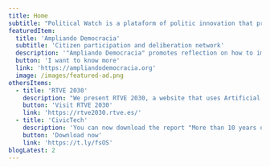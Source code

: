 ```yaml
---
title: Home
subtitle: "Political Watch is a plataform of politic innovation that promotes the monitoring, surveillance and citizen participation through developments based on civic technologies to promote the sustainable development."
featuredItem:
  title: 'Ampliando Democracia'
  subtitle: 'Citizen participation and deliberation network'
  description: '"Ampliando Democracia" promotes reflection on how to improve governance, public policies and democratic quality through deeper, more inclusive and robust citizen participation. The results of this exercise will be presented to public decision-makers as proposals for integrating participation in decision-making processes. It is an open and participatory project promoted by Political Watch and Deliberativa.'
  button: 'I want to know more'
  link: 'https://ampliandodemocracia.org'
  image: /images/featured-ad.png
othersItems:
  - title: 'RTVE 2030'
    description: "We present RTVE 2030, a website that uses Artificial Intelligence (AI) techniques to measure the time dedicated to the 2030 Agenda in RTVE's programming; it allows us to see, once again, the added value of civic technologies as tools for innovation in public administration."
    button: 'Visit RTVE 2030'
    link: 'https://rtve2030.rtve.es/'
  - title: 'CivicTech'
    description: 'You can now download the report "More than 10 years of CivicTech", a report made for the Generalitat de Catalunya with a focus on citizen participation. In this report you will find findings from the current moment in the sector, recommendations to relevant stakeholders and interviews with organizations in Spain and Latin America about their future, among other things.'
    button: 'Download now'
    link: 'https://t.ly/fsOS'
blogLatest: 2
---
```

<hero></hero>

<newsletter light></newsletter>

<featured
  title="At hands"
  :featured="featuredItem"
  :others="othersItems">
</featured>

<lines-of-work></lines-of-work>

<!---
<banner
  bg="/images/bgbanner.jpg"
  title="Lorem ipsum dolor sit amet, consectetur adipiscing elit."
  description="Political Watch es la plataforma formada por tecnólogas, economistas y periodistas que se inscribe dentro de la estrategia de CIECODE como una de sus principales líneas de trabajo."
  button="Saber más"
  link="#enlace">
</banner>

<banner
  title="Lorem ipsum dolor sit amet, consectetur adipiscing elit."
  description="Political Watch es la plataforma formada por tecnólogas, economistas y periodistas que se inscribe dentro de la estrategia de CIECODE como una de sus principales líneas de trabajo."
  button="Saber más"
  link="#enlace">
</banner>
-->

<blog-latest></blog-latest>
